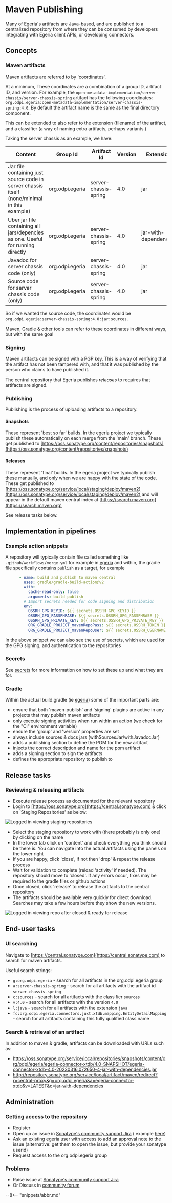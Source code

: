 <!-- SPDX-License-Identifier: CC-BY-4.0 -->
<!-- Copyright Contributors to the Egeria project 2020. -->

# Maven Publishing

Many of Egeria's artifacts are Java-based, and are published to a centralized repository from where they can be consumed by developers integrating with Egeria client APIs, or developing connectors.

## Concepts
### Maven artifacts

Maven artifacts are referred to by 'coordinates'. 

At a minimum, These coordinates are a combination of a group ID, artifact ID, and version. For example, the `open-metadata-implementation/server-chassis/server-chassis-spring` artifact has the following coordinates: `org.odpi.egeria:open-metadata-implementation/server-chassis-spring:4.0`. By default the artifact name is the same as the final directory component.

This can be extended to also refer to the extension (filename) of the artifact, and a classifier (a way of naming extra artifacts, perhaps variants.)

Taking the server chassis as an example, we have:

| Content                                                                                      | Group Id        | Artifact Id           | Version | Extension             | Classifier |
|----------------------------------------------------------------------------------------------|-----------------|-----------------------| ------- |-----------------------|------------|
| Jar file containing just source code in server chassis itself (none/minimal in this example) | org.odpi.egeria | server-chassis-spring | 4.0 | jar                   |            |
| Uber jar file containing all jars/depencies as one. Useful for running directly              | org.odpi.egeria | server-chassis-spring | 4.0 | jar-with-dependencies |            |
| Javadoc for server chassis code (only)                                                       | org.odpi.egeria | server-chassis-spring | 4.0 | jar                   | javadoc    |
| Source code for server chassis code (only)                                                      | org.odpi.egeria | server-chassis-spring       | 4.0 | jar                     | sources    |

So if we wanted the source code, the coordinates would be `org.odpi.egeria:server-chassis-spring:4.0:jar:sources`.

Maven, Gradle & other tools can refer to these coordinates in different ways, but with the same goal
### Signing

Maven artifacts can be signed with a PGP key. This is a way of verifying that the artifact has not been tampered with, and that it was published by the person who claims to have published it.

The central repository that Egeria publishes *releases* to requires that artifacts are signed.
### Publishing

Publishing is the process of uploading artifacts to a repository. 
#### Snapshots

These represent 'best so far' builds. In the egeria project we typically publish these automatically on each merge from the 'main' branch. These get published to [https://oss.sonatype.org/content/repositories/snapshots](https://oss.sonatype.org/content/repositories/snapshots)

#### Releases

These represent 'final' builds. In the egeria project we typically publish these manually, and only when we are happy with the state of the code. These get published to [https://oss.sonatype.org/service/local/staging/deploy/maven2](https://oss.sonatype.org/service/local/staging/deploy/maven2) and will appear in the default maven central index at [https://search.maven.org](https://search.maven.org)

See release tasks below.

## Implementation in pipelines
### Example action snippets

A repository will typically contain file called something like `.github/workflows/merge.yml` for example in [egeria](https://github.com/odpi/egeria/blob/main/.github/workflows/merge-v4.yml) and within, the gradle file specifically contains `publish` as a target, for example
```yaml
      - name: build and publish to maven central
        uses: gradle/gradle-build-action@v2
        with:
          cache-read-only: false
          arguments: build publish
        # Import secrets needed for code signing and distribution
        env:
          OSSRH_GPG_KEYID: ${{ secrets.OSSRH_GPG_KEYID }}
          OSSRH_GPG_PASSPHRASE: ${{ secrets.OSSRH_GPG_PASSPHRASE }}
          OSSRH_GPG_PRIVATE_KEY: ${{ secrets.OSSRH_GPG_PRIVATE_KEY }}
          ORG_GRADLE_PROJECT_mavenRepoPass: ${{ secrets.OSSRH_TOKEN }}
          ORG_GRADLE_PROJECT_mavenRepoUser: ${{ secrets.OSSRH_USERNAME }}

```
In the above snippet we can also see the use of secrets, which are used for the GPG signing, and authentication to the repositories
### Secrets

See [secrets](secrets.md) for more information on how to set these up and what they are for.

### Gradle

Within the actual build.gradle (ie [egeria](https://github.com/odpi/egeria/blob/main/build.gradle)) some of the important parts are:
- ensure that both 'maven-publish' and 'signing' plugins are active in any projects that may publish maven artifacts
- only execute signing activities when run within an action (we check for the "CI" environment variable)
- ensure the 'group' and 'version' properties are set 
- always include sources & docs jars (withSourcesJar/withJavadocJar)
- adds a publishing section to define the POM for the new artifact
- injects the correct description and name for the pom artifact
- adds a signing section to sign the artifacts
- defines the appropriate repository to publish to

## Release tasks
### Reviewing & releasing artifacts

* Execute release process as documented for the relevant repository
* Login to [https://oss.sonatype.org](https://central.sonatype.com) & click on 'Staging Repositories' as below:

![Logged in viewing staging repositories](maven-publish-oss1.png)

* Select the staging repository to work with (there probably is only one) by clicking on the name
* In the lower tab click on 'content' and check everything you think should be there is. You can navigate into the actual artifacts using the panels on the lower right
* If you are happy, click 'close', if not then 'drop' & repeat the release process
* Wait for validation to complete (reload 'activity' if needed). The repository should move to 'closed'. If any errors occur, fixes may be required to the gradle files or github actions
* Once closed, click 'release' to release the artifacts to the central repository
* The artifacts should be available very quickly for direct download. Searches may take a few hours before they show the new versions.

![Logged in viewing repo after closed & ready for release](maven-publish-oss2.png)
## End-user tasks
### UI searching

Navigate to [https://central.sonatype.com](https://central.sonatype.com) to search for maven artifacts.

Useful search strings:
  * `g:org.odpi.egeria` - search for all artifacts in the org.odpi.egeria group
  * `a:server-chassis-spring` - search for all artifacts with the artifact id `server-chassis-spring`
  * `c:sources` - search for all artifacts with the classifier `sources`
  * `v:4.0` - search for all artifacts with the version `4.0`
  * `l:java` - search for all artifacts with the extension `java`
  * `fc:org.odpi.egeria.connectors.juxt.xtdb.mapping.EntityDetailMapping` - search for all artifacts containing this fully qualified class name

### Search & retrieval of an artifact

In addition to maven & gradle, artifacts can be downloaded with URLs such as:
* https://oss.sonatype.org/service/local/repositories/snapshots/content/org/odpi/egeria/egeria-connector-xtdb/4.0-SNAPSHOT/egeria-connector-xtdb-4.0-20230316.072650-4-jar-with-dependencies.jar
* http://repository.sonatype.org/service/local/artifact/maven/redirect?r=central-proxy&g=org.odpi.egeria&a=egeria-connector-xtdb&v=LATEST&c=jar-with-dependencies

## Administration
### Getting access to the repository

* Register
* Open up an issue in [Sonatype's community support Jira](https://issues.sonatype.org/projects/MVNCENTRAL/issues/MVNCENTRAL-8056?filter=allissues) ( example [here](https://issues.sonatype.org/browse/OSSRH-85860))
* Ask an existing egeria user with access to add an approval note to the issue (alternative: get them to open the issue, but provide your sonatype userid)
* Request access to the org.odpi.egeria group

### Problems

* Raise issue at [Sonatype's community support Jira](https://issues.sonatype.org/projects/MVNCENTRAL/issues/MVNCENTRAL-8056?filter=allissues)
* Or Discuss in [community forum](https://community.sonatype.com)

--8<-- "snippets/abbr.md"
